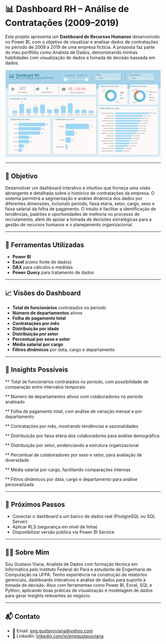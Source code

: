 # 📊 Dashboard RH – Análise de Contratações (2009–2019)

Este projeto apresenta um **Dashboard de Recursos Humanos** desenvolvido no Power BI, com o objetivo de visualizar e analisar dados de contratações no período de 2009 a 2019 de uma empresa ficticia. A proposta faz parte do meu portfólio como Analista de Dados, demonstrando minhas habilidades com visualização de dados e tomada de decisão baseada em dados.

![Texto alternativo](./Dashboard-RH.png)

---

## 📌 Objetivo

Desenvolver um dashboard interativo e intuitivo que forneça uma visão abrangente e detalhada sobre o histórico de contratações da empresa. O sistema permitirá a segmentação e análise dinâmica dos dados por diferentes dimensões, incluindo período, faixa etária, setor, cargo, sexo e faixa salarial da folha de pagamento. O intuito é facilitar a identificação de tendências, padrões e oportunidades de melhoria no processo de recrutamento, além de apoiar a tomada de decisões estratégicas para a gestão de recursos humanos e o planejamento organizacional.

---

## 🧰 Ferramentas Utilizadas

- **Power BI**
- **Excel** (como fonte de dados)
- **DAX** para cálculos e medidas
- **Power Query** para tratamento de dados

---

## 📈 Visões do Dashboard

- **Total de funcionários** contratados no período
- **Número de departamentos** ativos
- **Folha de pagamento total**
- **Contratações por mês**
- **Distribuição por idade**
- **Distribuição por setor**
- **Percentual por sexo e setor**
- **Média salarial por cargo**
- **Filtros dinâmicos** por data, cargo e departamento

---


## 🧠 Insights Possíveis

** Total de funcionários contratados no período, com possibilidade de comparação entre intervalos temporais

** Número de departamentos ativos com colaboradores no período analisado

** Folha de pagamento total, com análise de variação mensal e por departamento

** Contratações por mês, mostrando tendências e sazonalidades

** Distribuição por faixa etária dos colaboradores para análise demográfica

** Distribuição por setor, evidenciando a estrutura organizacional

** Percentual de colaboradores por sexo e setor, para avaliação de diversidade

** Média salarial por cargo, facilitando comparações internas

** Filtros dinâmicos por data, cargo e departamento para análise personalizada

---

## 🚀 Próximos Passos

- Conectar o dashboard a um banco de dados real (PostgreSQL ou SQL Server)
- Aplicar RLS (segurança em nível de linha)
- Disponibilizar versão pública via Power BI Service

---

## 👨‍💻 Sobre Mim

Sou Gustavo Viana, Analista de Dados com formação técnica em Informática pelo Instituto Federal do Pará e estudante de Engenharia de Computação na UFPA. Tenho experiência na construção de relatórios gerenciais, dashboards interativos e análise de dados para suporte à tomada de decisão. Atuo com ferramentas como Power BI, Excel, SQL e Python, aplicando boas práticas de visualização e modelagem de dados para gerar insights relevantes ao negócio.

---

## 📬 Contato

- 📧 Email: eng.gustavoviana@yahoo.com
- 💼 LinkedIn: [linkedin.com/in/enggustavoviana](https://www.linkedin.com/in/enggustavoviana)



